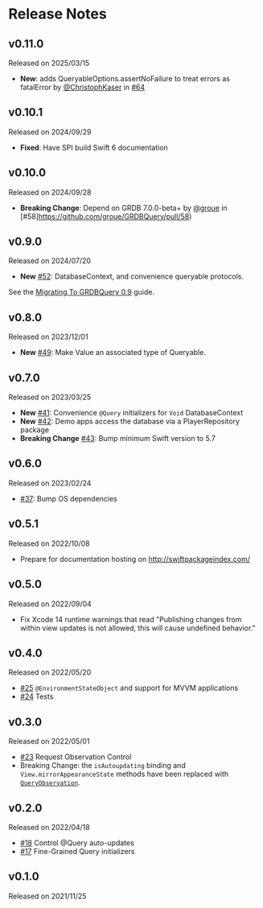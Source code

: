 # Release Notes

## v0.11.0

Released on 2025/03/15

- **New**: adds QueryableOptions.assertNoFailure to treat errors as fatalError by [@ChristophKaser](https://github.com/ChristophKaser) in [#64](https://github.com/groue/GRDBQuery/pull/64)

## v0.10.1

Released on 2024/09/29

- **Fixed**: Have SPI build Swift 6 documentation

## v0.10.0

Released on 2024/09/28

- **Breaking Change**: Depend on GRDB 7.0.0-beta+ by [@groue](https://github.com/groue) in [#58]https://github.com/groue/GRDBQuery/pull/58)


## v0.9.0

Released on 2024/07/20

- **New** [#52](https://github.com/groue/GRDBQuery/pull/52): DatabaseContext, and convenience queryable protocols.

See the [Migrating To GRDBQuery 0.9](https://swiftpackageindex.com/groue/grdbquery/0.9.0/documentation/grdbquery/migratingtogrdbquery09) guide.

## v0.8.0

Released on 2023/12/01

- **New** [#49](https://github.com/groue/GRDBQuery/pull/49): Make Value an associated type of Queryable.

## v0.7.0

Released on 2023/03/25

- **New** [#41](https://github.com/groue/GRDBQuery/pull/41): Convenience `@Query` initializers for `Void` DatabaseContext
- **New** [#42](https://github.com/groue/GRDBQuery/pull/42): Demo apps access the database via a PlayerRepository package
- **Breaking Change** [#43](https://github.com/groue/GRDBQuery/pull/43): Bump minimum Swift version to 5.7

## v0.6.0

Released on 2023/02/24

- [#37](https://github.com/groue/GRDBQuery/pull/37): Bump OS dependencies

## v0.5.1

Released on 2022/10/08

- Prepare for documentation hosting on http://swiftpackageindex.com/

## v0.5.0

Released on 2022/09/04

- Fix Xcode 14 runtime warnings that read "Publishing changes from within view updates is not allowed, this will cause undefined behavior."

## v0.4.0

Released on 2022/05/20

- [#25](https://github.com/groue/GRDBQuery/pull/25) `@EnvironmentStateObject` and support for MVVM applications
- [#24](https://github.com/groue/GRDBQuery/pull/24) Tests

## v0.3.0

Released on 2022/05/01

- [#23](https://github.com/groue/GRDBQuery/pull/23) Request Observation Control
- Breaking Change: the `isAutoupdating` binding and `View.mirrorAppearanceState` methods have been replaced with [`QueryObservation`](https://groue.github.io/GRDBQuery/0.3/documentation/grdbquery/queryobservation).

## v0.2.0

Released on 2022/04/18

- [#18](https://github.com/groue/GRDBQuery/pull/18) Control @Query auto-updates
- [#17](https://github.com/groue/GRDBQuery/pull/17) Fine-Grained Query initializers

## v0.1.0

Released on 2021/11/25
